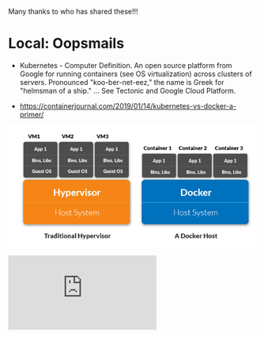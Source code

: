 Many thanks to who has shared these!!!

# Local: Oopsmails

- Kubernetes - Computer Definition. An open source platform from Google for running containers (see OS virtualization) across clusters of servers. Pronounced "koo-ber-net-eez," the name is Greek for "helmsman of a ship." ... See Tectonic and Google Cloud Platform.

- https://containerjournal.com/2019/01/14/kubernetes-vs-docker-a-primer/ 

![VMWare and Docker](https://github.com/oopsmails/general-info/blob/master/InterviewQuestions/HypervisorVsDocker.png)

![Kubernetes Structure](https://github.com/oopsmails/general-info/blob/master/InterviewQuestions/InterviewQuestions-KubernetesDocker.md)



















